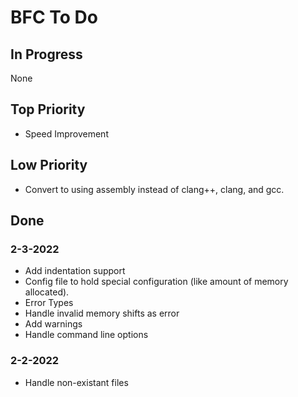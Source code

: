 # BFC To Do

## In Progress
None

## Top Priority
- Speed Improvement

## Low Priority
- Convert to using assembly instead of clang++, clang, and gcc.

## Done

### 2-3-2022
- Add indentation support
- Config file to hold special configuration (like amount of memory allocated).
- Error Types
- Handle invalid memory shifts as error
- Add warnings
- Handle command line options

### 2-2-2022
- Handle non-existant files